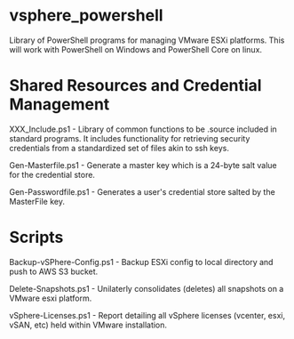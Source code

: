 # vsphere_powershell
Library of PowerShell programs for managing VMware ESXi platforms. This will work with PowerShell on Windows and PowerShell Core on linux.

# Shared Resources and Credential Management
XXX_Include.ps1 - Library of common functions to be .source included in standard programs. It includes functionality for retrieving security credentials from a standardized set of files akin to ssh keys.

Gen-Masterfile.ps1 - Generate a master key which is a 24-byte salt value for the credential store.

Gen-Passwordfile.ps1 - Generates a user's credential store salted by the MasterFile key.

# Scripts
Backup-vSPhere-Config.ps1 - Backup ESXi config to local directory and push to AWS S3 bucket.

Delete-Snapshots.ps1 - Unilaterly consolidates (deletes) all snapshots on a VMware esxi platform.

vSphere-Licenses.ps1 - Report detailing all vSphere licenses (vcenter, esxi, vSAN, etc) held within VMware installation.
